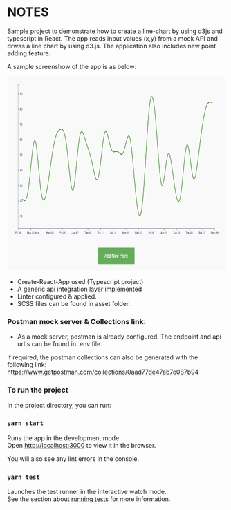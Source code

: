 # NOTES
Sample project to demonstrate how to create a line-chart by using d3js and typescript in React. 
The app reads input values (x,y) from a mock API and drwas a line chart by using d3.js. 
The application also includes new point adding feature.

A sample screenshow of the app is as below:

<img src="https://github.com/EKIVANC/d3js_react_typescript_sample_app/blob/master/src/asset/image/screen_shot/sampleGraph.png" alt="Sample Graph Image" width="1200" height="450">

- Create-React-App used (Typescript project) 
- A generic api integration layer implemented
- Linter configured & applied.
- SCSS files can be found in asset folder.

### Postman mock server & Collections link:
- As a mock server, postman is already configured. The endpoint and api url's can be found in .env file. 

if required, the postman collections can also be generated with the following link: 
https://www.getpostman.com/collections/0aad77de47ab7e087b94


### To run the project
In the project directory, you can run:
### `yarn start`
Runs the app in the development mode.<br />
Open [http://localhost:3000](http://localhost:3000) to view it in the browser.

You will also see any lint errors in the console.

### `yarn test`
Launches the test runner in the interactive watch mode.<br />
See the section about [running tests](https://facebook.github.io/create-react-app/docs/running-tests) for more information.

 
